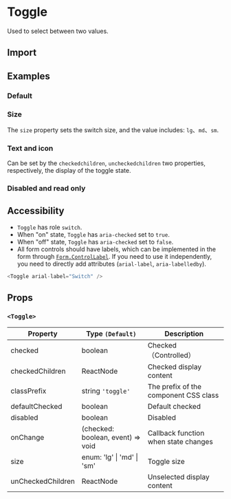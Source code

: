 # Toggle

Used to select between two values.

## Import

<!--{include:(components/toggle/fragments/import.md)}-->

## Examples

### Default

<!--{include:`basic.md`}-->

### Size

The `size` property sets the switch size, and the value includes: `lg`、`md`、`sm`.

<!--{include:`size.md`}-->

### Text and icon

Can be set by the `checkedchildren`, `uncheckedchildren` two properties, respectively, the display of the toggle state.

<!--{include:`inner.md`}-->

### Disabled and read only

<!--{include:`disabled.md`}-->

## Accessibility

- `Toggle` has role `switch`.
- When "on" state, `Toggle` has `aria-checked` set to `true`.
- When "off" state, `Toggle` has `aria-checked` set to `false`.
- All form controls should have labels, which can be implemented in the form through [`Form.ControlLabel`](/components/form#Accessibility). If you need to use it independently, you need to directly add attributes (`arial-label`, `aria-labelledby`).

```js
<Toggle arial-label="Switch" />
```

## Props

### `<Toggle>`

| Property          | Type `(Default)`                   | Description                           |
| ----------------- | ---------------------------------- | ------------------------------------- |
| checked           | boolean                            | Checked（Controlled）                 |
| checkedChildren   | ReactNode                          | Checked display content               |
| classPrefix       | string `'toggle'`                  | The prefix of the component CSS class |
| defaultChecked    | boolean                            | Default checked                       |
| disabled          | boolean                            | Disabled                              |
| onChange          | (checked: boolean, event) => void  | Callback function when state changes  |
| size              | enum: 'lg' &#124; 'md' &#124; 'sm' | Toggle size                           |
| unCheckedChildren | ReactNode                          | Unselected display content            |
